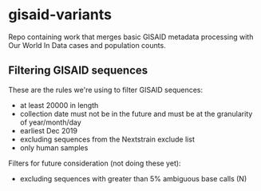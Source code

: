 # gisaid-variants

Repo containing work that merges basic GISAID metadata processing with Our World In Data cases
and population counts.

## Filtering GISAID sequences

These are the rules we're using to filter GISAID sequences:
- at least 20000 in length
- collection date must not be in the future and must be at the granularity of year/month/day
- earliest Dec 2019
- excluding sequences from the Nextstrain exclude list
- only human samples

Filters for future consideration (not doing these yet):
- excluding sequences with greater than 5% ambiguous base calls (N)
